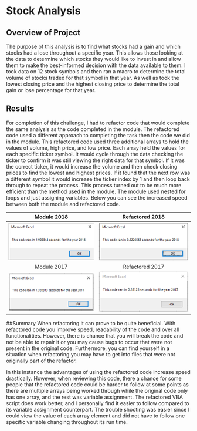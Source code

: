 # Stock Analysis

## Overview of Project

   The purpose of this analysis is to find what stocks had a gain and which stocks had a lose throughout a specific year. This allows those looking at the data to determine which stocks they would like to invest in and allow them to make the best-informed decision with the data available to them. I took data on 12 stock symbols and then ran a macro to determine the total volume of stocks traded for that symbol in that year. As well as took the lowest closing price and the highest closing price to determine the total gain or lose percentage for that year. 

## Results

For completion of this challenge, I had to refactor code that would complete the same analysis as the code completed in the module. The refactored code used a different approach to completing the task then the code we did in the module. This refactored code used three additional arrays to hold the values of volume, high price, and low price. Each array held the values for each specific ticker symbol. It would cycle through the data checking the ticker to confirm it was still viewing the right data for that symbol. If it was the correct ticker, it would increase the volume and then check closing prices to find the lowest and highest prices. If it found that the next row was a different symbol it would increase the ticker index by 1 and then loop back through to repeat the process. This process turned out to be much more efficient than the method used in the module. The module used nested for loops and just assigning variables. Below you can see the increased speed between both the module and refactored code. 

Module 2018             | Refactored 2018
:----------------------:|:----------------------------:
![Module 2018 Stocks](https://github.com/Tyfox1206/stock-analysis/blob/main/Resources/VBA_Module_timer_2018.png)|![Refactored Code 2018](https://github.com/Tyfox1206/stock-analysis/blob/main/Resources/VBA_Challenge_2018.png)
Module 2017             | Refactored 2017
![Module 2017 stocks](https://github.com/Tyfox1206/stock-analysis/blob/main/Resources/VBA_Module_Timer_2017.png)|![Refactored Code 2017](https://github.com/Tyfox1206/stock-analysis/blob/main/Resources/VBA_Challenge_2017.png)

##Summary
When refactoring it can prove to be quite beneficial. With refactored code you improve speed, readability of the code and over all functionalities. However, there is chance that you will break the code and not be able to repair it or you may cause bugs to occur that were not present in the original code. Furthermore, you can find yourself in a situation when refactoring you may have to get into files that were not originally part of the refactor. 

In this instance the advantages of using the refactored code increase speed drastically. However, when reviewing this code, there a chance for some people that the refactored code could be harder to follow at some points as there are multiple arrays being worked through while the original code only has one array, and the rest was variable assignment. The refactored VBA script does work better, and I personally find it easier to follow compared to its variable assignment counterpart. The trouble shooting was easier since I could view the value of each array element and did not have to follow one specific variable changing throughout its run time. 
